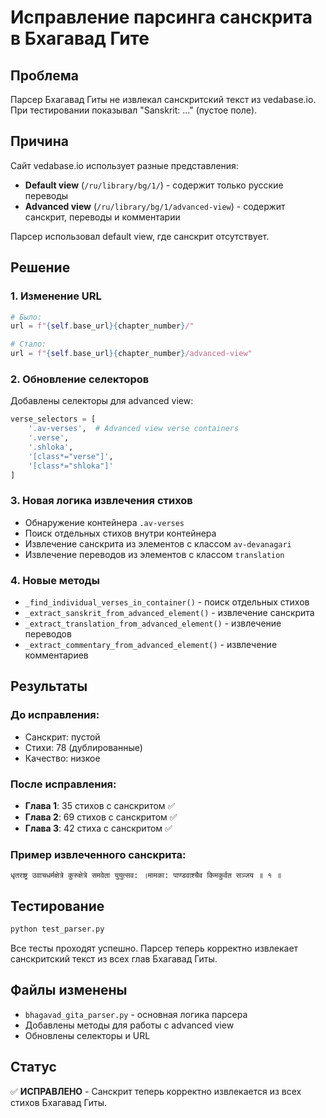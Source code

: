 # Исправление парсинга санскрита в Бхагавад Гите

## Проблема
Парсер Бхагавад Гиты не извлекал санскритский текст из vedabase.io. При тестировании показывал "Sanskrit: ..." (пустое поле).

## Причина
Сайт vedabase.io использует разные представления:
- **Default view** (`/ru/library/bg/1/`) - содержит только русские переводы
- **Advanced view** (`/ru/library/bg/1/advanced-view`) - содержит санскрит, переводы и комментарии

Парсер использовал default view, где санскрит отсутствует.

## Решение

### 1. Изменение URL
```python
# Было:
url = f"{self.base_url}{chapter_number}/"

# Стало:
url = f"{self.base_url}{chapter_number}/advanced-view"
```

### 2. Обновление селекторов
Добавлены селекторы для advanced view:
```python
verse_selectors = [
    '.av-verses',  # Advanced view verse containers
    '.verse',
    '.shloka',
    '[class*="verse"]',
    '[class*="shloka"]'
]
```

### 3. Новая логика извлечения стихов
- Обнаружение контейнера `.av-verses`
- Поиск отдельных стихов внутри контейнера
- Извлечение санскрита из элементов с классом `av-devanagari`
- Извлечение переводов из элементов с классом `translation`

### 4. Новые методы
- `_find_individual_verses_in_container()` - поиск отдельных стихов
- `_extract_sanskrit_from_advanced_element()` - извлечение санскрита
- `_extract_translation_from_advanced_element()` - извлечение переводов
- `_extract_commentary_from_advanced_element()` - извлечение комментариев

## Результаты

### До исправления:
- Санскрит: пустой
- Стихи: 78 (дублированные)
- Качество: низкое

### После исправления:
- **Глава 1**: 35 стихов с санскритом ✅
- **Глава 2**: 69 стихов с санскритом ✅
- **Глава 3**: 42 стиха с санскритом ✅

### Пример извлеченного санскрита:
```
धृतराष्ट्र उवाचधर्मक्षेत्रे कुरुक्षेत्रे समवेता युयुत्सव: ।मामका: पाण्डवाश्चैव किमकुर्वत सञ्जय ॥ १ ॥
```

## Тестирование
```bash
python test_parser.py
```

Все тесты проходят успешно. Парсер теперь корректно извлекает санскритский текст из всех глав Бхагавад Гиты.

## Файлы изменены
- `bhagavad_gita_parser.py` - основная логика парсера
- Добавлены методы для работы с advanced view
- Обновлены селекторы и URL

## Статус
✅ **ИСПРАВЛЕНО** - Санскрит теперь корректно извлекается из всех стихов Бхагавад Гиты.
